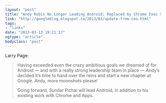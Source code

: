 ```yaml
---
layout: "post"
title: "Andy Rubin No Longer Leading Android; Replaced by Chrome Exec Sundar Pichai"
link: "http://googleblog.blogspot.ca/2013/03/update-from-ceo.html"
tags: 
- "links"
date: "2013-03-13 19:21:17"
ogtype: "article"
bodyclass: "post"
---
```


Larry Page:

> Having exceeded even the crazy ambitious goals we dreamed of for Android — and with a really strong leadership team in place — Andy’s decided it’s time to hand over the reins and start a new chapter at Google. Andy, more moonshots please!
> 
> Going forward, Sundar Pichai will lead Android, in addition to his existing work with Chrome and Apps.